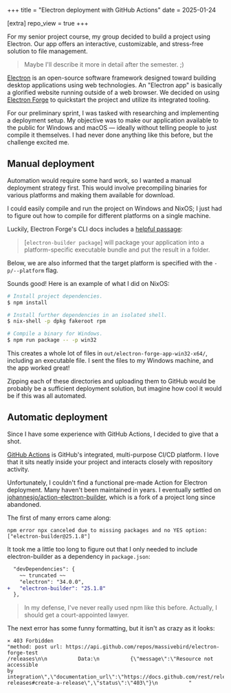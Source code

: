 +++
title = "Electron deployment with GitHub Actions"
date = 2025-01-24

[extra]
repo_view = true
+++

For my senior project course, my group decided to build a project using Electron. Our app offers an interactive, customizable, and stress-free solution to file management.

> Maybe I'll describe it more in detail after the semester. ;)

[Electron](https://www.electronjs.org/) is an open-source software framework designed toward building desktop applications using web technologies. An "Electron app" is basically a glorified website running outside of a web browser. We decided on using [Electron Forge](https://www.electronforge.io) to quickstart the project and utilize its integrated tooling.

For our preliminary sprint, I was tasked with researching and implementing a deployment setup. My objective was to make our application available to the public for Windows and macOS — ideally without telling people to just compile it themselves. I had never done anything like this before, but the challenge excited me.

## Manual deployment

Automation would require some hard work, so I wanted a manual deployment strategy first. This would involve precompiling binaries for various platforms and making them available for download.

I could easily compile and run the project on Windows and NixOS; I just had to figure out how to compile for different platforms on a single machine.

Luckily, Electron Forge's CLI docs includes a [helpful passage](https://www.electronforge.io/cli):

> \[`electron-builder package`] will package your application into a platform-specific executable bundle and put the result in a folder.

Below, we are also informed that the target platform is specified with the `-p/--platform` flag.

Sounds good! Here is an example of what I did on NixOS:

```bash
# Install project dependencies.
$ npm install

# Install further dependencies in an isolated shell.
$ nix-shell -p dpkg fakeroot rpm

# Compile a binary for Windows.
$ npm run package -- -p win32
```

This creates a whole lot of files in `out/electron-forge-app-win32-x64/`, including an executable file. I sent the files to my Windows machine, and the app worked great!

Zipping each of these directories and uploading them to GitHub would be probably be a sufficient deployment solution, but imagine how cool it would be if this was all automated.

## Automatic deployment

Since I have some experience with GitHub Actions, I decided to give that a shot.

[GitHub Actions](https://docs.github.com/en/actions) is GitHub's integrated, multi-purpose CI/CD platform. I love that it sits neatly inside your project and interacts closely with repository activity.

Unfortunately, I couldn't find a functional pre-made Action for Electron deployment. Many haven't been maintained in years. I eventually settled on [johannesjo/action-electron-builder](https://github.com/johannesjo/action-electron-builder), which is a fork of a project long since abandoned.

The first of many errors came along:

```
npm error npx canceled due to missing packages and no YES option: ["electron-builder@25.1.8"]
```

It took me a little too long to figure out that I only needed to include electron-builder as a dependency in `package.json`:

```diff
  "devDependencies": {
    ~~ truncated ~~
    "electron": "34.0.0",
+   "electron-builder": "25.1.8"
  },
```

> In my defense, I've never really used npm like this before. Actually, I should get a court-appointed lawyer.

The next error has some funny formatting, but it isn't as crazy as it looks:

```
⨯ 403 Forbidden
"method: post url: https://api.github.com/repos/massivebird/electron-forge-test
/releases\n\n          Data:\n          {\"message\":\"Resource not accessible
by integration\",\"documentation_url\":\"https://docs.github.com/rest/releases/
releases#create-a-release\",\"status\":\"403\"}\n          "
```
